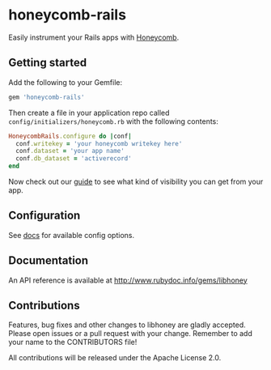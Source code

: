 # honeycomb-rails

Easily instrument your Rails apps with [Honeycomb](https://honeycomb.io).

## Getting started

Add the following to your Gemfile:

```ruby
gem 'honeycomb-rails'
```

Then create a file in your application repo called `config/initializers/honeycomb.rb` with the following contents:

```ruby
HoneycombRails.configure do |conf|
  conf.writekey = 'your honeycomb writekey here'
  conf.dataset = 'your app name'
  conf.db_dataset = 'activerecord'
end
```

Now check out our [guide](https://honeycomb.io/docs/guides/rails/) to see what kind of visibility you can get from your app.

## Configuration

See [docs](http://www.rubydoc.info/gems/honeycomb-rails/HoneycombRails/Config) for available config options.

## Documentation

An API reference is available at http://www.rubydoc.info/gems/libhoney

## Contributions

Features, bug fixes and other changes to libhoney are gladly accepted. Please
open issues or a pull request with your change. Remember to add your name to the
CONTRIBUTORS file!

All contributions will be released under the Apache License 2.0.
